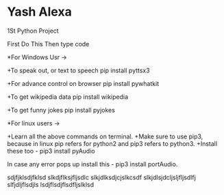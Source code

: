 # Yash Alexa
1St Python Project

First Do This
Then type code

*For Windows Usr ->

+To speak out, or text to speech pip install pyttsx3

+For advance control on browser pip install pywhatkit

+To get wikipedia data pip install wikipedia

+To get funny jokes pip install pyjokes


*For linux users ->

+Learn all the above commands on terminal. 
+Make sure to use pip3, because in linux pip refers for python2 and pip3 refers to python3. 
+Install these too - pip3 install pyAudio

In case any error pops up install this - pip3 install portAudio.


sdjfjklsdjfklsd
slkdjflksjfljsdlc
slkjdlksdjcjslkcsdf
slkjdlsjdcljsljfljsdlfj
slfjdljflsdjls lsdjflsdjflsdfljslklsd

